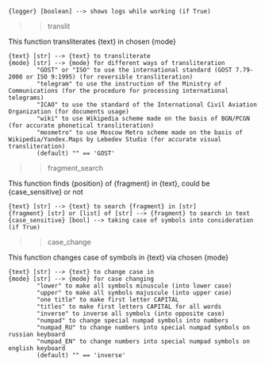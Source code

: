     {logger} [boolean] --> shows logs while working (if True)

>> translit

This function transliterates {text} in chosen {mode}
    
    {text} [str] --> {text} to transliterate
    {mode} [str] --> {mode} for different ways of transliteration
            "GOST" or "ISO" to use the international standard (GOST 7.79-2000 or ISO 9:1995) (for reversible transliteration)
            "telegram" to use the instruction of the Ministry of Communications (for the procedure for processing international telegrams)
            "ICAO" to use the standard of the International Civil Aviation Organization (for documents usage)
            "wiki" to use Wikipedia scheme made on the basis of BGN/PCGN (for accurate phonetical transliteration)
            "mosmetro" to use Moscow Metro scheme made on the basis of Wikipedia/Yandex.Maps by Lebedev Studio (for accurate visual transliteration)
            (default) "" == 'GOST'

>> fragment_search

This function finds {position} of {fragment} in {text}, could be {case_sensitive} or not
    
    {text} [str] --> {text} to search {fragment} in [str]
    {fragment} [str] or [list] of [str] --> {fragment} to search in text
    {case_sensitive} [bool] --> taking case of symbols into consideration (if True)

>> case_change

This function changes case of symbols in {text} via chosen {mode}
    
    {text} [str] --> {text} to change case in
    {mode} [str] --> {mode} for case changing
            "lower" to make all symbols minuscule (into lower case)
            "upper" to make all symbols majuscule (into upper case)
            "one title" to make first letter CAPITAL
            "titles" to make first letters CAPITAL for all words
            "inverse" to inverse all symbols (into opposite case)
            "numpad" to change special numpad symbols into numbers
            "numpad_RU" to change numbers into special numpad symbols on russian keyboard
            "numpad_EN" to change numbers into special numpad symbols on english keyboard
            (default) "" == 'inverse'
